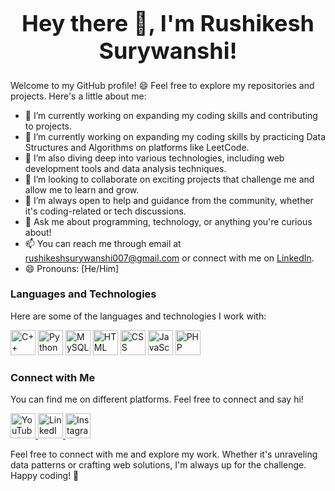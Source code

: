 
<!--
**rushikesh05/rushikesh05** is a ✨ _special_ ✨ repository because its `README.md` (this file) appears on your GitHub profile.

Here are some ideas to get you started:

- 🔭 I’m currently working on ...
- 🌱 I’m currently learning ...
- 👯 I’m looking to collaborate on ...
- 🤔 I’m looking for help with ...
- 💬 Ask me about ...
- 📫 How to reach me: ...
- 😄 Pronouns: ...
- ⚡ Fun fact: ...
-->

<div style="text-align: center;">
  <h1 style="font-size: 36px; font-weight: bold;">
    <span style="display: inline-block; animation: pulse 1.5s infinite;">Hey there 👋, I'm Rushikesh Surywanshi!</span>
  </h1>
</div>



Welcome to my GitHub profile! 😄 Feel free to explore my repositories and projects. Here's a little about me:

- 🔭 I’m currently working on expanding my coding skills and contributing to  projects.
- 🔭 I’m currently working on expanding my coding skills by practicing Data Structures and Algorithms on platforms like LeetCode.
- 🌱 I’m also diving deep into various technologies, including web development tools and data analysis techniques.
- 👯 I’m looking to collaborate on exciting projects that challenge me and allow me to learn and grow.
- 🤔 I’m always open to help and guidance from the community, whether it's coding-related or tech discussions.
- 💬 Ask me about programming, technology, or anything you're curious about!
- 📫 You can reach me through email at [rushikeshsurywanshi007@gmail.com](mailto:rushikeshsurywanshi007@gmail.com) or connect with me on [LinkedIn](https://www.linkedin.com/in/rushikesh-surywanshi/).
- 😄 Pronouns: [He/Him]

### Languages and Technologies

Here are some of the languages and technologies I work with:

<p align="left">
  <img src="https://img.icons8.com/color/48/000000/c-plus-plus-logo.png" alt="C++" width="40" height="40"/>
  <img src="https://img.icons8.com/color/48/000000/python.png" alt="Python" width="40" height="40"/>
  <img src="https://img.icons8.com/color/48/000000/mysql-logo.png" alt="MySQL" width="40" height="40"/>
  <img src="https://img.icons8.com/color/48/000000/html-5.png" alt="HTML" width="40" height="40"/>
  <img src="https://img.icons8.com/color/48/000000/css3.png" alt="CSS" width="40" height="40"/>
  <img src="https://img.icons8.com/color/48/000000/javascript.png" alt="JavaScript" width="40" height="40"/>
  <img src="https://img.icons8.com/color/48/000000/php.png" alt="PHP" width="40" height="40"/>
</p>


### Connect with Me

You can find me on different platforms. Feel free to connect and say hi!

<p align="left">
  <a href="https://www.youtube.com/c/RushikeshSuryawanshi">
    <img src="https://img.icons8.com/color/48/000000/youtube-play.png" alt="YouTube" width="40" height="40"/>
  </a>
  <a href="https://www.linkedin.com/in/rushikesh-surywanshi/">
    <img src="https://img.icons8.com/color/48/000000/linkedin.png" alt="LinkedIn" width="40" height="40"/>
  </a>
  <a href="[https://www.instagram.com/yourusername](https://www.instagram.com/thenameisrushi07/)">
    <img src="https://img.icons8.com/color/48/000000/instagram-new.png" alt="Instagram" width="40" height="40"/>
  </a>
</p>


Feel free to connect with me and explore my work. Whether it's unraveling data patterns or crafting web solutions, I'm always up for the challenge. Happy coding! 🚀



